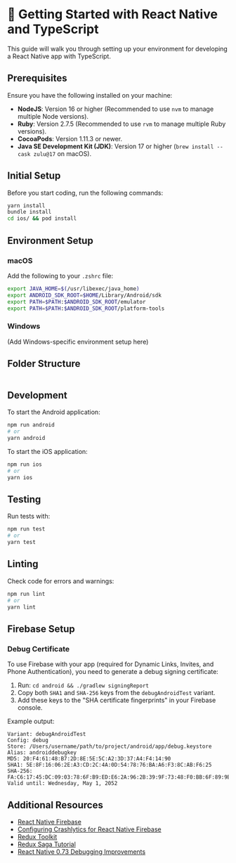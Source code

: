 # 🚀 Getting Started with React Native and TypeScript

This guide will walk you through setting up your environment for developing a React Native app with TypeScript.

## Prerequisites

Ensure you have the following installed on your machine:

- **NodeJS**: Version 16 or higher (Recommended to use `nvm` to manage multiple Node versions).
- **Ruby**: Version 2.7.5 (Recommended to use `rvm` to manage multiple Ruby versions).
- **CocoaPods**: Version 1.11.3 or newer.
- **Java SE Development Kit (JDK)**: Version 17 or higher (`brew install --cask zulu@17` on macOS).

## Initial Setup

Before you start coding, run the following commands:

```bash
yarn install
bundle install
cd ios/ && pod install
```

## Environment Setup

### macOS

Add the following to your `.zshrc` file:

```bash
export JAVA_HOME=$(/usr/libexec/java_home)
export ANDROID_SDK_ROOT=$HOME/Library/Android/sdk
export PATH=$PATH:$ANDROID_SDK_ROOT/emulator
export PATH=$PATH:$ANDROID_SDK_ROOT/platform-tools
```

### Windows

(Add Windows-specific environment setup here)

## Folder Structure

```

```

## Development

To start the Android application:

```bash
npm run android
# or
yarn android
```

To start the iOS application:

```bash
npm run ios
# or
yarn ios
```

## Testing

Run tests with:

```bash
npm run test
# or
yarn test
```

## Linting

Check code for errors and warnings:

```bash
npm run lint
# or
yarn lint
```

## Firebase Setup

### Debug Certificate

To use Firebase with your app (required for Dynamic Links, Invites, and Phone Authentication), you need to generate a debug signing certificate:

1. Run: `cd android && ./gradlew signingReport`
2. Copy both `SHA1` and `SHA-256` keys from the `debugAndroidTest` variant.
3. Add these keys to the "SHA certificate fingerprints" in your Firebase console.

Example output:

```
Variant: debugAndroidTest
Config: debug
Store: /Users/username/path/to/project/android/app/debug.keystore
Alias: androiddebugkey
MD5: 20:F4:61:48:B7:2D:8E:5E:5C:A2:3D:37:A4:F4:14:90
SHA1: 5E:8F:16:06:2E:A3:CD:2C:4A:0D:54:78:76:BA:A6:F3:8C:AB:F6:25
SHA-256: FA:C6:17:45:DC:09:03:78:6F:B9:ED:E6:2A:96:2B:39:9F:73:48:F0:BB:6F:89:9B:83:32:66:75:91:03:3B:9C
Valid until: Wednesday, May 1, 2052
```

## Additional Resources

- [React Native Firebase](https://rnfirebase.io/)
- [Configuring Crashlytics for React Native Firebase](https://invertase.io/blog/react-native-firebase-crashlytics-configuration)
- [Redux Toolkit](https://redux-toolkit.js.org/)
- [Redux Saga Tutorial](https://redux-saga.js.org/docs/introduction/BeginnerTutorial)
- [React Native 0.73 Debugging Improvements](https://reactnative.dev/blog/2023/12/06/0.73-debugging-improvements-stable-symlinks#java-17-and-android-gradle-plugin-upgrade)
